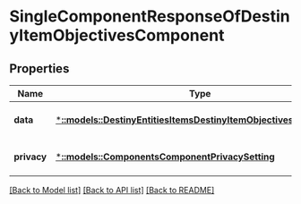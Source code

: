 # SingleComponentResponseOfDestinyItemObjectivesComponent

## Properties
Name | Type | Description | Notes
------------ | ------------- | ------------- | -------------
**data** | [***::models::DestinyEntitiesItemsDestinyItemObjectivesComponent**](Destiny.Entities.Items.DestinyItemObjectivesComponent.md) |  | [optional] [default to null]
**privacy** | [***::models::ComponentsComponentPrivacySetting**](Components.ComponentPrivacySetting.md) |  | [optional] [default to null]

[[Back to Model list]](../README.md#documentation-for-models) [[Back to API list]](../README.md#documentation-for-api-endpoints) [[Back to README]](../README.md)


